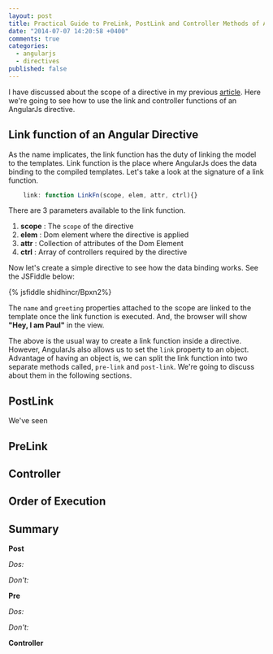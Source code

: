 ```yaml
---
layout: post
title: Practical Guide to PreLink, PostLink and Controller Methods of Angular Directives
date: "2014-07-07 14:20:58 +0400"
comments: true
categories: 
  - angularjs
  - directives
published: false
---
```

 
<!--1. Discussed about scope of a directive in my previous article. -->
<!--2. Going to explain link function-->

I have discussed about the scope of a directive in my previous [article](http://www.undefinednull.com/2014/02/11/mastering-the-scope-of-a-directive-in-angularjs/). Here we're going to see how to use the link and controller functions of an AngularJs directive.

## Link function of an Angular Directive

<!--1. Linking the template and model-->
<!--2. Data binding happens here-->
<!--3. Safe place to attach event handlers-->
<!--4. Create a directive called <dad> and show data binding -->

As the name implicates, the link function has the duty of linking the model to the templates. Link function is the place where AngularJs does the data binding to the compiled templates. Let's take a look at the signature of a link function.

```javascript
	link: function LinkFn(scope, elem, attr, ctrl){}	
```
There are 3 parameters available to the link function. 

1. **scope** : 	The `scope` of the directive
2. **elem** : 	Dom element where the directive is applied
3. **attr** : 	Collection of attributes of the Dom Element
4. **ctrl** : 		Array of controllers required by the directive

Now let's create a simple directive to see how the data binding works. See the JSFiddle below:

{% jsfiddle shidhincr/Bpxn2%}

The `name` and `greeting` properties attached to the scope are linked to the template once the link function is executed. And, the browser will show **"Hey, I am Paul"** in the view. 

The above is the usual way to create a link function inside a directive. However, AngularJs also allows us to set the `link` property to an object. Advantage of having an object is, we can split the link function into two separate methods called, `pre-link` and `post-link`. We're going to discuss about them in the following sections.

## PostLink

<!--1. Post link is same as the link function-->
<!--2. Example syntax-->

We've seen

## PreLink

<!--
1. Most of the times not required
2. We're going to see one of the use case when it's required.
3. Create a directive <son> and add it to the <dad> directive
4. Create data binding : scope.text = 'my dad's name is name.'
-->
## Controller

<!--
1. Designed for sharing data between multiple directives.
2. Re-arrange the above code to make it work with the controller
3. Good practice is to use with the controller
4. Keep the link function for attaching the events and model of own
5. Controller will work as the public API of the directive
-->

## Order of Execution

<!--1. Controller is executed first, then pre-link and post-link-->

## Summary

**Post**

_Dos:_

_Don't:_

**Pre**

_Dos:_

_Don't:_

**Controller**







